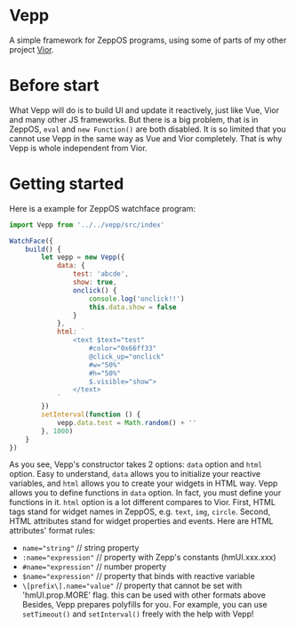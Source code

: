 # Vepp
A simple framework for ZeppOS programs, using some of parts of my other project [Vior](https://github.com/jwhgzs/vior).

# Before start
What Vepp will do is to build UI and update it reactively, just like Vue, Vior and many other JS frameworks. But there is a big problem, that is in ZeppOS, `eval` and `new Function()` are both disabled. It is so limited that you cannot use Vepp in the same way as Vue and Vior completely. That is why Vepp is whole independent from Vior.

# Getting started
Here is a example for ZeppOS watchface program:
```javascript
import Vepp from '../../vepp/src/index'

WatchFace({
    build() {
        let vepp = new Vepp({
            data: {
                test: 'abcde',
                show: true,
                onclick() {
                    console.log('onclick!!')
                    this.data.show = false
                }
            },
            html: `
                <text $text="test"
                    #color="0x66ff33"
                    @click_up="onclick"
                    #w="50%"
                    #h="50%"
                    $.visible="show">
                </text>
            `
        })
        setInterval(function () {
            vepp.data.test = Math.random() + ''
        }, 1000)
    }
})
```
As you see, Vepp's constructor takes 2 options: `data` option and `html` option. Easy to understand, `data` allows you to initialize your reactive variables, and `html` allows you to create your widgets in HTML way.
Vepp allows you to define functions in `data` option. In fact, you must define your functions in it.
`html` option is a lot different compares to Vior. First, HTML tags stand for widget names in ZeppOS, e.g. `text`, `img`, `circle`. Second, HTML attributes stand for widget properties and events. Here are HTML attributes' format rules:
- `name="string"`                  // string property
- `:name="expression"`             // property with Zepp's constants (hmUI.xxx.xxx)
- `#name="expression"`             // number property
- `$name="expression"`             // property that binds with reactive variable
- `\[prefix\].name="value"`        // property that cannot be set with 'hmUI.prop.MORE' flag. this can be used with other formats above
Besides, Vepp prepares polyfills for you. For example, you can use `setTimeout()` and `setInterval()` freely with the help with Vepp!